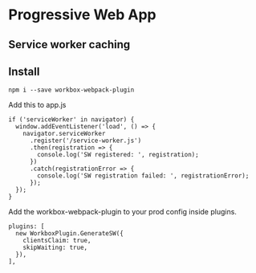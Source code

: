 # Progressive Web App

## Service worker caching

## Install
`npm i --save workbox-webpack-plugin`

Add this to app.js

    if ('serviceWorker' in navigator) {
      window.addEventListener('load', () => {
        navigator.serviceWorker
          .register('/service-worker.js')
          .then(registration => {
            console.log('SW registered: ', registration);
          })
          .catch(registrationError => {
            console.log('SW registration failed: ', registrationError);
          });
      });
    }

Add the workbox-webpack-plugin to your prod config inside plugins.

    plugins: [
      new WorkboxPlugin.GenerateSW({
        clientsClaim: true,
        skipWaiting: true,
      }),
    ],
